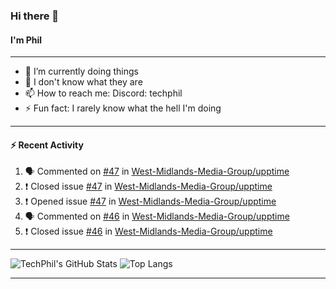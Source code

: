 ### Hi there 👋
#### I'm Phil

---

- 🔭 I’m currently doing things
- 🌱 I don't know what they are
- 📫 How to reach me: Discord: techphil
- ⚡ Fun fact: I rarely know what the hell I'm doing

---

#### ⚡ Recent Activity
<!--START_SECTION:activity-->
1. 🗣 Commented on [#47](https://github.com//West-Midlands-Media-Group/upptime/issues/47) in [West-Midlands-Media-Group/upptime](https://github.com//West-Midlands-Media-Group/upptime)
2. ❗️ Closed issue [#47](https://github.com//West-Midlands-Media-Group/upptime/issues/47) in [West-Midlands-Media-Group/upptime](https://github.com//West-Midlands-Media-Group/upptime)
3. ❗️ Opened issue [#47](https://github.com//West-Midlands-Media-Group/upptime/issues/47) in [West-Midlands-Media-Group/upptime](https://github.com//West-Midlands-Media-Group/upptime)
4. 🗣 Commented on [#46](https://github.com//West-Midlands-Media-Group/upptime/issues/46) in [West-Midlands-Media-Group/upptime](https://github.com//West-Midlands-Media-Group/upptime)
5. ❗️ Closed issue [#46](https://github.com//West-Midlands-Media-Group/upptime/issues/46) in [West-Midlands-Media-Group/upptime](https://github.com//West-Midlands-Media-Group/upptime)
<!--END_SECTION:activity-->

---

![TechPhil's GitHub Stats](https://github-readme-stats.vercel.app/api?username=techphil&count_private=true)
![Top Langs](https://github-readme-stats.vercel.app/api/top-langs/?username=techphil)

---

